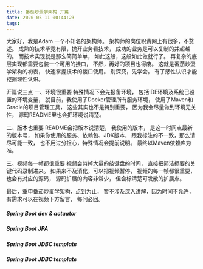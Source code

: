 ```yaml
---
title: 番茄炒蛋学架构 开篇
date: 2020-05-11 00:44:23
tags:
---
```


大家好，我是Adam 一个不知名的架构师。
架构师的岗位职责网上有很多，不赘述。
成熟的技术毕竟有限，抛开业务看技术，
成功的业务是可以复制的并超越的。
而技术实现就是那么简简单单，
如此这般，这般如此做就行了。
再复杂的底层实现都需要包装一个可用的接口，
不然，再好的项目也得废。
这就是番茄炒蛋学架构的初衷，
快速掌握技术的接口使用。
别深究，先学会。
有了感性认识才能挖掘理性认识。

开篇说三点
一、环境很重要
特殊情况下会先报备环境，
包括IDE环境及系统已设置的环境变量，
就目前，我使用了Docker管理所有服务环境，
使用了Maven和Gradle的项目管理工具，
这些其实也不是特别重要，
因为我会尽量做到环境无关性，
源码README里也会把环境说清楚。

二、版本也重要
README会把版本说清楚，
我使用的版本，
是这一时间点最新的版本号，
如果你使用的服务、依赖包、JDK版本，
跟我标注的不一致，那么请尽可能一致，
也不用过分担心，特殊情况会提前说明。
最终以Maven依赖库为准。

三、视频每一帧都很重要
视频会剪掉大量的敲键盘的时间，
直接把简洁扼要的关键代码录制进来。
如果来不及消化，可以把视频暂停，
视频的每一帧都很重要，
也会有对应的源码，
源码扩展的内容非常少，
但会标清楚可发散的扩展点。

最后，重申番茄炒蛋学架构，点到为止，
暂不涉及深入讲解，因为时间不允许，
有需求可以在视频下方留言，
每问必回。


##### Spring Boot dev & actuator
##### Spring Boot JPA
##### Spring Boot JDBC template
##### Spring Boot JDBC template